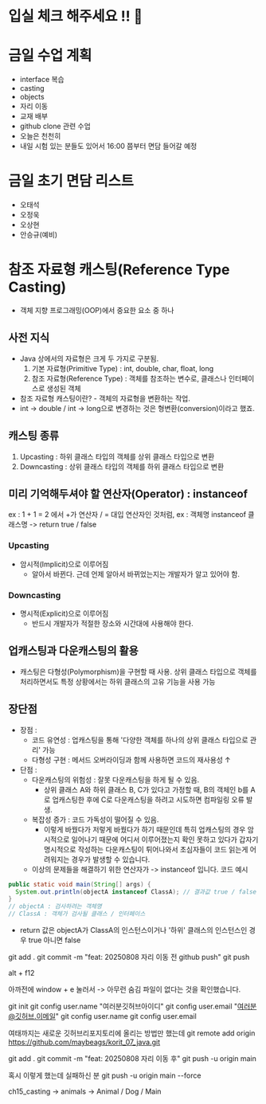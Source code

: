 # 입실 체크 해주세요 !! 💌
# 금일 수업 계획
- interface 복습
- casting
- objects
- 자리 이동
- 교재 배부
- github clone 관련 수업
- 오늘은 천천히
- 내일 시험 있는 분들도 있어서 16:00 쯤부터 면담 들어갈 예정
# 금일 초기 면담 리스트
- 오태석
- 오정욱
- 오상현
- 안승규(예비)

# 참조 자료형 캐스팅(Reference Type Casting)
- 객체 지향 프로그래밍(OOP)에서 중요한 요소 중 하나
## 사전 지식
- Java 상에서의 자료형은 크게 두 가지로 구분됨.
    1. 기본 자료형(Primitive Type) : int, double, char, float, long
    2. 참조 자료형(Reference Type) : 객체를 참조하는 변수로, 클래스나 인터페이스로 생성된 객체
- 참조 자료형 캐스팅이란? - 객체의 자료형을 변환하는 작업.
- int -> double / int -> long으로 변경하는 것은 형변환(conversion)이라고 했죠.
## 캐스팅 종류
1. Upcasting : 하위 클래스 타입의 객체를 상위 클래스 타입으로 변환
2. Downcasting : 상위 클래스 타입의 객체를 하위 클래스 타입으로 변환

## 미리 기억해두셔야 할 연산자(Operator) : instanceof
ex : 1 + 1 = 2 에서 +가 연산자 / = 대입 연산자인 것처럼,
ex : 객체명 instanceof 클래스명 -> return true / false

### Upcasting
- 암시적(Implicit)으로 이루어짐
  - 알아서 바뀐다. 근데 언제 알아서 바뀌었는지는 개발자가 알고 있어야 함.
### Downcasting
- 명시적(Explicit)으로 이루어짐
  - 반드시 개발자가 적절한 장소와 시간대에 사용해야 한다.
## 업캐스팅과 다운캐스팅의 활용
- 캐스팅은 다형성(Polymorphism)을 구현할 때 사용. 상위 클래스 타입으로 객체를 처리하면서도 특정 상황에서는 하위 클래스의 고유 기능을 사용 가능
## 장단점
- 장점 :
  - 코드 유연성 : 업캐스팅을 통해 '다양한 객체를 하나의 상위 클래스 타입으로 관리' 가능
  - 다형성 구현 : 메서드 오버라이딩과 함께 사용하면 코드의 재사용성 ↑
- 단점 :
  - 다운캐스팅의 위험성 : 잘못 다운캐스팅을 하게 될 수 있음.
    - 상위 클래스 A와 하위 클래스 B, C가 있다고 가정할 때, B의 객체인 b를 A로 업캐스팅한 후에 C로 다운캐스팅을 하려고 시도하면 컴파일링 오류 발생.
  - 복잡성 증가 : 코드 가독성이 떨어질 수 있음.
    - 이렇게 바꿨다가 저렇게 바꿨다가 하기 때문인데 특히 업캐스팅의 경우 암시적으로 일어나기 때문에 어디서 이루어졌는지 확인 못하고 있다가 갑자기 명시적으로 작성하는 다운캐스팅이 튀어나와서 초심자들이 코드 읽는게 어려워지는 경우가 발생할 수 있습니다.
  - 이상의 문제들을 해결하기 위한 연산자가 -> instanceof 입니다.
    코드 예시
```java
public static void main(String[] args) {
  System.out.println(objectA instanceof ClassA); // 결과값 true / false
} 
// objectA : 검사하려는 객체명
// ClassA : 객체가 검사될 클래스 / 인터페이스
```
- return 값은 objectA가 ClassA의 인스턴스이거나 '하위' 클래스의 인스턴스인 경우 true 아니면 false

git add .
git commit -m "feat: 20250808 자리 이동 전 github push"
git push

alt + f12

아까전에 window + e 눌러서 -> 아무런 숨김 파일이 없다는 것을 확인했습니다.

git init
git config user.name "여러분깃허브아이디"
git config user.email "여러분@깃허브.이메일"
git config user.name
git config user.email

여태까지는 새로운 깃허브리포지토리에 올리는 방법만 했는데
git remote add origin https://github.com/maybeags/korit_07_java.git

git add .
git commit -m "feat: 20250808 자리 이동 후"
git push -u origin main

혹시 이렇게 했는데 실패하신 분
git push -u origin main --force

ch15_casting -> animals -> Animal / Dog / Main